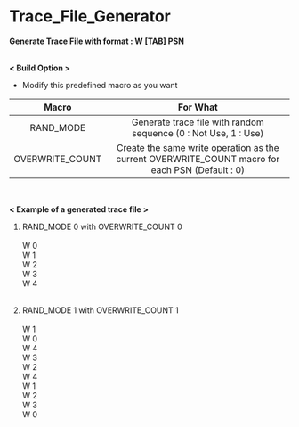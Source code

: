 # Trace_File_Generator
<strong>Generate Trace File with format : W [TAB] PSN</strong>
<br></br>

<strong>< Build Option ></strong>
<br>
- Modify this predefined macro as you want

| Macro | For What |
|:---:|:---:|
| RAND_MODE | Generate trace file with random sequence (0 : Not Use, 1 : Use) |
| OVERWRITE_COUNT | Create the same write operation as the current OVERWRITE_COUNT macro for each PSN (Default : 0) |
<br>

<strong> < Example of a generated trace file > </strong>
1) RAND_MODE 0 with OVERWRITE_COUNT 0<br></br>
W 0<br>
W	1<br>
W	2<br>
W	3<br>
W	4<br></br>

2) RAND_MODE 1 with OVERWRITE_COUNT 1<br></br>
W 1<br>
W	0<br>
W	4<br>
W	3<br>
W	2<br>
W 4<br>
W	1<br>
W	2<br>
W	3<br>
W	0<br>
